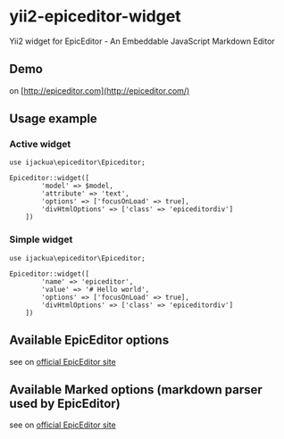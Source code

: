 yii2-epiceditor-widget
======================

Yii2 widget for EpicEditor - An Embeddable JavaScript Markdown Editor

## Demo

on [http://epiceditor.com](http://epiceditor.com/)

## Usage example

### Active widget

~~~
use ijackua\epiceditor\Epiceditor;

Epiceditor::widget([
		'model' => $model,
		'attribute' => 'text',
		'options' => ['focusOnLoad' => true],
		'divHtmlOptions' => ['class' => 'epiceditordiv']
	])
~~~

### Simple widget

~~~
use ijackua\epiceditor\Epiceditor;

Epiceditor::widget([
		'name' => 'epiceditor',
		'value' => '# Hello world',
		'options' => ['focusOnLoad' => true],
		'divHtmlOptions' => ['class' => 'epiceditordiv']
	])
~~~

## Available EpicEditor options

see on [official EpicEditor site](http://epiceditor.com/#options)

## Available Marked options (markdown parser used by EpicEditor)

see on [official EpicEditor site](https://github.com/chjj/marked)